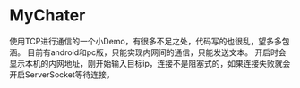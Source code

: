 # MyChater
使用TCP进行通信的一个小Demo，有很多不足之处，代码写的也很乱，望多多包涵。
目前有android和pc版，只能实现内网间的通信，只能发送文本。
开启时会显示本机的内网地址，刚开始输入目标ip，连接不是阻塞式的，如果连接失败就会开启ServerSocket等待连接。
